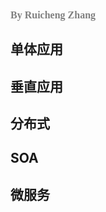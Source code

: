### <font size=3pt face="MV Boli" color="gray">By Ruicheng Zhang</font>

## 单体应用

## 垂直应用

## 分布式

## SOA

## 微服务